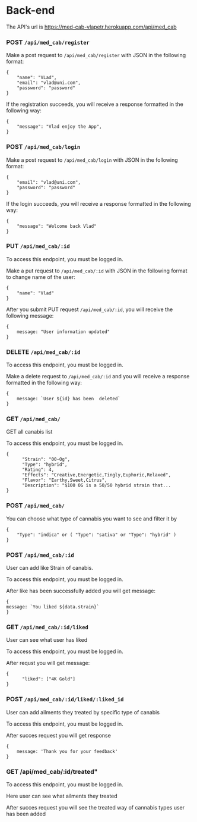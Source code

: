# Back-end

The API's url is <https://med-cab-vlapetr.herokuapp.com/api/med_cab>

### POST `/api/med_cab/register`

Make a post request to `/api/med_cab/register` with JSON in the following format:

```
{
	"name": "VLad",
	"email": "vlad@uni.com",
	"password": "password"
}
```

If the registration succeeds, you will receive a response formatted in the
following way:

```
{
	"message": "Vlad enjoy the App",
}
```

### POST `/api/med_cab/login`

Make a post request to `/api/med_cab/login` with JSON in the following format:

```
{
	"email": "vlad@uni.com",
	"password": "password"
}
```

If the login succeeds, you will receive a response formatted in the following
way:

```
{
	"message": "Welcome back Vlad"
}
```

### PUT `/api/med_cab/:id`

To access this endpoint, you must be logged in.

Make a put request to `/api/med_cab/:id` with JSON in the following format to change name of the user:

```
{
	"name": "Vlad"
}
```

After you submit PUT request `/api/med_cab/:id`, you will receive the following message:

```
{ 
	message: "User information updated" 
}
```


### DELETE `/api/med_cab/:id`

To access this endpoint, you must be logged in.

Make a delete request to `/api/med_cab/:id` and you will receive a response formatted in the following way:

```
{
	message: `User ${id} has been  deleted`
}

```

### GET `/api/med_cab/` 

GET all canabis list

To access this endpoint, you must be logged in.

```
{
      "Strain": "00-Og",
      "Type": "hybrid",
      "Rating": 4,
      "Effects": "Creative,Energetic,Tingly,Euphoric,Relaxed",
      "Flavor": "Earthy,Sweet,Citrus",
      "Description": "$100 OG is a 50/50 hybrid strain that...
}
```

### POST `/api/med_cab/` 

You can choose what type of cannabis you want to see and filter it by 

```
{
	"Type": "indica" or ( "Type": "sativa" or "Type": "hybrid" )
}
```

### POST  `/api/med_cab/:id` 

User can add like Strain of canabis.

To access this endpoint, you must be logged in.

After like has been successfully added you will get message:

```
{ 
message: `You liked ${data.strain}`
}
```

### GET `/api/med_cab/:id/liked` 

User can see what user has liked 

To access this endpoint, you must be logged in.

After requst you will get message:

```
{
 	  "liked": ["4K Gold"]
}
```

### POST  `/api/med_cab/:id/liked/:liked_id` 

User can add ailments they treated by specific type of canabis

To access this endpoint, you must be logged in.

After succes request you will get response 

```
{ 
	message: 'Thank you for your feedback'
}
```

### GET /api/med_cab/:id/treated"

To access this endpoint, you must be logged in.

Here user can see what ailments they treated


After succes request you will see the treated way of cannabis types user has been added




